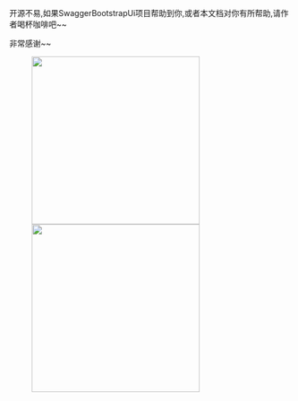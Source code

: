 开源不易,如果SwaggerBootstrapUi项目帮助到你,或者本文档对你有所帮助,请作者喝杯咖啡吧~~

非常感谢~~

<figure class="half">
    <img src="http://www.xiaominfo.com/images/website/pay_ali.jpg" width="300" style="">
    <img src="http://www.xiaominfo.com/images/website/pay_wechat.jpg" width="300">
</figure>

